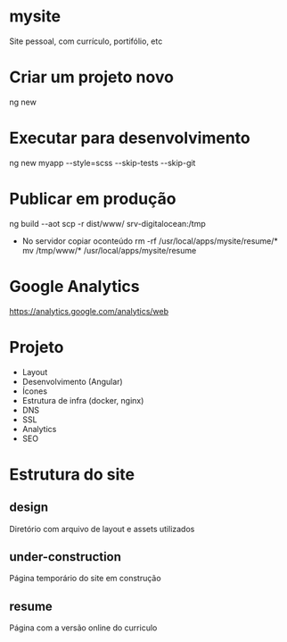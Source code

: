 # mysite
Site pessoal, com currículo, portifólio, etc

# Criar um projeto novo
ng new 

# Executar para desenvolvimento
ng new myapp --style=scss --skip-tests --skip-git

# Publicar em produção
ng build --aot
scp -r dist/www/ srv-digitalocean:/tmp
- No servidor copiar oconteúdo
rm -rf /usr/local/apps/mysite/resume/*
mv /tmp/www/* /usr/local/apps/mysite/resume

# Google Analytics
https://analytics.google.com/analytics/web

# Projeto
- Layout
- Desenvolvimento (Angular)
- Ícones
- Estrutura de infra (docker, nginx)
- DNS
- SSL
- Analytics
- SEO

# Estrutura do site
## design
Diretório com arquivo de layout e assets utilizados
## under-construction
Página temporário do site em construção
## resume
Página com a versão online do curriculo
